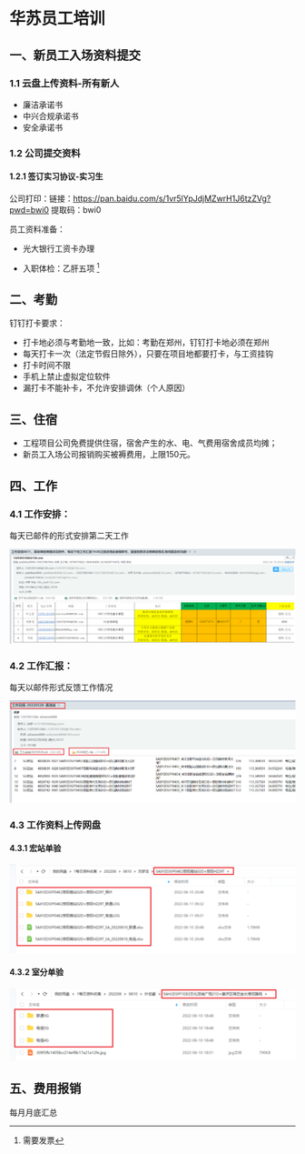 # 华苏员工培训

## 一、新员工入场资料提交

### 1.1 云盘上传资料-所有新人

- 廉洁承诺书
- 中兴合规承诺书
- 安全承诺书

### 1.2 公司提交资料

#### 1.2.1 签订实习协议-实习生

公司打印：链接：https://pan.baidu.com/s/1vr5lYpJdjMZwrH1J6tzZVg?pwd=bwi0  提取码：bwi0 

员工资料准备：

- 光大银行工资卡办理

- 入职体检：乙肝五项 [^费用公司报销]



## 二、考勤

钉钉打卡要求：

- 打卡地必须与考勤地一致，比如：考勤在郑州，钉钉打卡地必须在郑州
- 每天打卡一次（法定节假日除外），只要在项目地都要打卡，与工资挂钩
- 打卡时间不限
- 手机上禁止虚拟定位软件
- 漏打卡不能补卡，不允许安排调休（个人原因）

## 三、住宿

- 工程项目公司免费提供住宿，宿舍产生的水、电、气费用宿舍成员均摊；
- 新员工入场公司报销购买被褥费用，上限150元。

## 四、工作

### 4.1 工作安排：

每天已邮件的形式安排第二天工作

![image-20220611114024468](华苏员工培训.assets/image-20220611114024468.png)

### 4.2 工作汇报：

每天以邮件形式反馈工作情况

![image-20220611114826499](华苏员工培训.assets/image-20220611114826499.png)

### 4.3 工作资料上传网盘

#### 4.3.1 宏站单验

![image-20220611115009346](华苏员工培训.assets/image-20220611115009346.png)

#### 4.3.2 室分单验

![image-20220611115124947](华苏员工培训.assets/image-20220611115124947.png)

## 五、费用报销

每月月底汇总





[^费用公司报销]: 需要发票